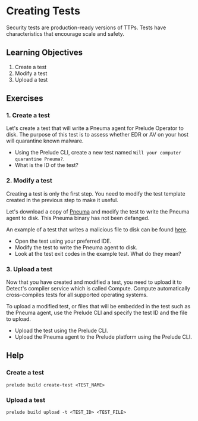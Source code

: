 # Creating Tests

Security tests are production-ready versions of TTPs. Tests have characteristics that encourage scale and safety.

## Learning Objectives

1. Create a test
2. Modify a test
3. Upload a test

## Exercises

### 1. Create a test

Let's create a test that will write a Pneuma agent for Prelude Operator to disk. The purpose of this test is to assess whether EDR or AV on your host will quarantine known malware.

- Using the Prelude CLI, create a new test named `Will your computer quarantine Pneuma?`.
- What is the ID of the test?

### 2. Modify a test

Creating a test is only the first step. You need to modify the test template created in the previous step to make it useful.

Let's download a copy of [Pneuma](https://github.com/VVX7/pneuma-binaries) and modify the test to write the Pneuma agent to disk. This Pneuma binary has not been defanged.

An example of a test that writes a malicious file to disk can be found [here](https://github.com/preludeorg/test/tree/master/tests/74077d3b-6a2f-49fa-903e-99cad6f34cf6).

- Open the test using your preferred IDE.
- Modify the test to write the Pneuma agent to disk.
- Look at the test exit codes in the example test. What do they mean?

### 3. Upload a test

Now that you have created and modified a test, you need to upload it to Detect's compiler service which is called Compute. Compute automatically cross-compiles tests for all supported operating systems.

To upload a modified test, or files that will be embedded in the test such as the Pneuma agent, use the Prelude CLI and specify the test ID and the file to upload.

- Upload the test using the Prelude CLI.
- Upload the Pneuma agent to the Prelude platform using the Prelude CLI.

## Help

### Create a test

```
prelude build create-test <TEST_NAME>
```

### Upload a test

```
prelude build upload -t <TEST_ID> <TEST_FILE>
```

